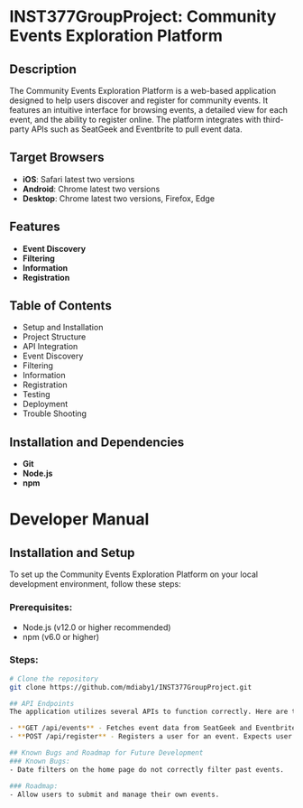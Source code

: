 # INST377GroupProject: Community Events Exploration Platform

## Description
The Community Events Exploration Platform is a web-based application designed to help users discover and register for community events. It features an intuitive interface for browsing events, a detailed view for each event, and the ability to register online. The platform integrates with third-party APIs such as SeatGeek and Eventbrite to pull event data.

## Target Browsers
- **iOS**: Safari latest two versions
- **Android**: Chrome latest two versions
- **Desktop**: Chrome latest two versions, Firefox, Edge

## Features
- **Event Discovery**
- **Filtering**
- **Information**
- **Registration**

## Table of Contents
- Setup and Installation
- Project Structure
- API Integration
- Event Discovery
- Filtering
- Information
- Registration
- Testing
- Deployment
- Trouble Shooting

## Installation and Dependencies
- **Git**
- **Node.js**
-  **npm**

# Developer Manual
## Installation and Setup
To set up the Community Events Exploration Platform on your local development environment, follow these steps:

### Prerequisites:
- Node.js (v12.0 or higher recommended)
- npm (v6.0 or higher)

### Steps:
```bash
# Clone the repository
git clone https://github.com/mdiaby1/INST377GroupProject.git

## API Endpoints
The application utilizes several APIs to function correctly. Here are the endpoints used:

- **GET /api/events** - Fetches event data from SeatGeek and Eventbrite.
- **POST /api/register** - Registers a user for an event. Expects user name, email, and event ID.

## Known Bugs and Roadmap for Future Development
### Known Bugs:
- Date filters on the home page do not correctly filter past events.

### Roadmap:
- Allow users to submit and manage their own events.
